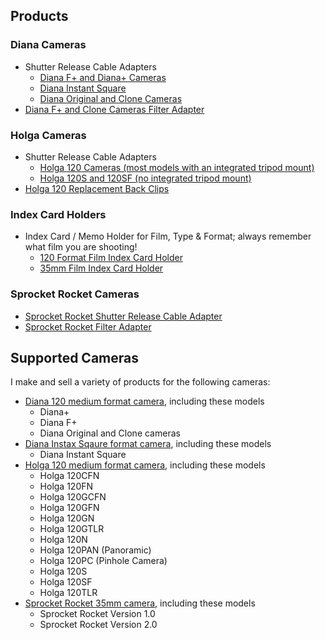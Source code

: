 ## Products

### Diana Cameras
- Shutter Release Cable Adapters
  - [Diana F+ and Diana+ Cameras](diana-f+-adapter)
  - [Diana Instant Square](diana-instant-square-adapter)
  - [Diana Original and Clone Cameras](diana-adapter)
- [Diana F+ and Clone Cameras Filter Adapter](diana-f+-filter)

### Holga Cameras
- Shutter Release Cable Adapters
  - [Holga 120 Cameras (most models with an integrated tripod mount)](holga-120-adapter)
  - [Holga 120S and 120SF (no integrated tripod mount)](holga-120s-adapter)
- [Holga 120 Replacement Back Clips](holga-120-back-clips)

### Index Card Holders
- Index Card / Memo Holder for Film, Type & Format; always remember what film you are shooting!
  - [120 Format Film Index Card Holder](120-film-index-card-holder)
  - [35mm Film Index Card Holder](35mm-film-index-card-holder)

### Sprocket Rocket Cameras
  - [Sprocket Rocket Shutter Release Cable Adapter](lomography-sprocket-rocket)
  - [Sprocket Rocket Filter Adapter](lomography-sprocket-rocket-filter)

## Supported Cameras
I make and sell a variety of products for the following cameras:

- [Diana 120 medium format camera](https://en.wikipedia.org/wiki/Diana_(camera)), including these models
  - Diana+
  - Diana F+
  - Diana Original and Clone cameras
- [Diana Instax Sqaure format camera](http://camera-wiki.org/wiki/Diana_Instant_Square), including these models
  - Diana Instant Square
- [Holga 120 medium format camera](https://en.wikipedia.org/wiki/Holga), including these models
  - Holga 120CFN
  - Holga 120FN
  - Holga 120GCFN
  - Holga 120GFN
  - Holga 120GN
  - Holga 120GTLR
  - Holga 120N
  - Holga 120PAN (Panoramic)
  - Holga 120PC (Pinhole Camera)
  - Holga 120S
  - Holga 120SF
  - Holga 120TLR
- [Sprocket Rocket 35mm camera](http://camera-wiki.org/wiki/Lomographic_Sprocket_Rocket), including these models
  - Sprocket Rocket Version 1.0
  - Sprocket Rocket Version 2.0
